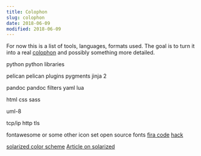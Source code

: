```yaml
---
title: Colophon
slug: colophon
date: 2018-06-09
modified: 2018-06-09
---
```

For now this is a list of tools, languages, formats used. The goal is to turn it into a real [colophon](https://en.wikipedia.org/wiki/Colophon_(publishing)) and possibly something more detailed.

python
python libraries

pelican
pelican plugins
pygments
jinja 2

pandoc
pandoc filters
yaml
lua

html
css
sass

uml-8

tcp/ip
http
tls

fontawesome or some other icon set
open source fonts
[fira code](https://fonts.google.com/specimen/Fira+Code?selection.family=Fira+Code&sidebar.open)
[hack](https://sourcefoundry.org/hack/)

[solarized color scheme](https://ethanschoonover.com/solarized/)
[Article on solarized](https://www.wired.com/story/very-mathematical-history-perfect-color-combination/)